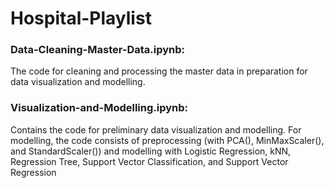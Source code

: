 # Hospital-Playlist

### Data-Cleaning-Master-Data.ipynb: 
The code for cleaning and processing the master data in preparation for data visualization and modelling.

### Visualization-and-Modelling.ipynb: 
Contains the code for preliminary data visualization and modelling. 
For modelling, the code consists of preprocessing (with PCA(), MinMaxScaler(), and StandardScaler()) and modelling with Logistic Regression, kNN, Regression Tree, Support Vector Classification, and Support Vector Regression
